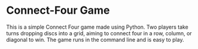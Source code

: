 # Connect-Four Game
This is a simple Connect Four game made using Python. Two players take turns dropping discs into a grid, aiming to connect four in a row, column, or diagonal to win. The game runs in the command line and is easy to play.
